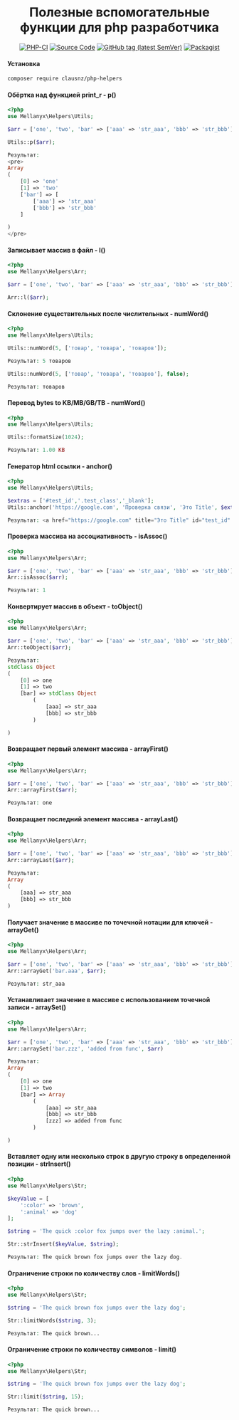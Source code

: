 <!-- markdownlint-configure-file {
  "MD013": {
    "code_blocks": false,
    "tables": false
  },
  "MD033": false,
  "MD041": false
} -->

<div align="center">

# Полезные вспомогательные функции для php разработчика

[![PHP-CI](https://github.com/mellanyx/helpers/workflows/PHP-CI/badge.svg?branch=master)](https://github.com/mellanyx/helpers/actions)
[![Source Code](https://img.shields.io/badge/source-mellanyx%2Fhelpers-blue)](https://github.com/mellanyx/helpers)
[![GitHub tag (latest SemVer)](https://img.shields.io/github/v/tag/mellanyx/helpers?label=stable)](https://github.com/mellanyx/helpers/releases)
[![Packagist](https://img.shields.io/packagist/dt/mellanyx/helpers)](https://packagist.org/packages/mellanyx/helpers)


</div>


#### Установка
```bash
composer require clausnz/php-helpers
```


#### Обёртка над функцией print_r - p()
```php
<?php
use Mellanyx\Helpers\Utils;

$arr = ['one', 'two', 'bar' => ['aaa' => 'str_aaa', 'bbb' => 'str_bbb']];

Utils::p($arr);

Результат:
<pre>
Array
(
    [0] => 'one'
    [1] => 'two'
    ['bar'] => [
        ['aaa'] => 'str_aaa'
        ['bbb'] => 'str_bbb'
    ]

)
</pre>
```

#### Записывает массив в файл - l()
```php
<?php
use Mellanyx\Helpers\Arr;

$arr = ['one', 'two', 'bar' => ['aaa' => 'str_aaa', 'bbb' => 'str_bbb']];

Arr::l($arr);
```

#### Склонение существительных после числительных - numWord()
```php
<?php
use Mellanyx\Helpers\Utils;

Utils::numWord(5, ['товар', 'товара', 'товаров']);

Результат: 5 товаров

Utils::numWord(5, ['товар', 'товара', 'товаров'], false);

Результат: товаров
```

#### Перевод bytes to KB/MB/GB/TB - numWord() 
```php
<?php
use Mellanyx\Helpers\Utils;

Utils::formatSize(1024);

Результат: 1.00 KB
```

#### Генератор html ссылки - anchor()
```php
<?php
use Mellanyx\Helpers\Utils;

$extras = ['#test_id','.test_class','_blank'];
Utils::anchor('https://google.com', 'Проверка связи', 'Это Title', $extras);

Результат: <a href="https://google.com" title="Это Title" id="test_id" class="test_class" target="_blank">Проверка связи</a>
```

#### Проверка массива на ассоциативность - isAssoc()
```php
<?php
use Mellanyx\Helpers\Arr;

$arr = ['one', 'two', 'bar' => ['aaa' => 'str_aaa', 'bbb' => 'str_bbb']];
Arr::isAssoc($arr);

Результат: 1
```

#### Конвертирует массив в объект - toObject()
```php
<?php
use Mellanyx\Helpers\Arr;

$arr = ['one', 'two', 'bar' => ['aaa' => 'str_aaa', 'bbb' => 'str_bbb']];
Arr::toObject($arr);

Результат:
stdClass Object
(
    [0] => one
    [1] => two
    [bar] => stdClass Object
        (
            [aaa] => str_aaa
            [bbb] => str_bbb
        )

)

```

#### Возвращает первый элемент массива - arrayFirst()
```php
<?php
use Mellanyx\Helpers\Arr;

$arr = ['one', 'two', 'bar' => ['aaa' => 'str_aaa', 'bbb' => 'str_bbb']];
Arr::arrayFirst($arr);

Результат: one
```

#### Возвращает последний элемент массива - arrayLast()
```php
<?php
use Mellanyx\Helpers\Arr;

$arr = ['one', 'two', 'bar' => ['aaa' => 'str_aaa', 'bbb' => 'str_bbb']];
Arr::arrayLast($arr);

Результат:
Array
(
    [aaa] => str_aaa
    [bbb] => str_bbb
)
```

#### Получает значение в массиве по точечной нотации для ключей - arrayGet()
```php
<?php
use Mellanyx\Helpers\Arr;

$arr = ['one', 'two', 'bar' => ['aaa' => 'str_aaa', 'bbb' => 'str_bbb']];
Arr::arrayGet('bar.aaa', $arr);

Результат: str_aaa
```

#### Устанавливает значение в массиве с использованием точечной записи - arraySet()
```php
<?php
use Mellanyx\Helpers\Arr;

$arr = ['one', 'two', 'bar' => ['aaa' => 'str_aaa', 'bbb' => 'str_bbb']];
Arr::arraySet('bar.zzz', 'added from func', $arr)

Результат:
Array
(
    [0] => one
    [1] => two
    [bar] => Array
        (
            [aaa] => str_aaa
            [bbb] => str_bbb
            [zzz] => added from func
        )

)
```

#### Вставляет одну или несколько строк в другую строку в определенной позиции - strInsert()
```php
<?php
use Mellanyx\Helpers\Str;

$keyValue = [
    ':color' => 'brown',
    ':animal' => 'dog'
];

$string = 'The quick :color fox jumps over the lazy :animal.';

Str::strInsert($keyValue, $string);

Результат: The quick brown fox jumps over the lazy dog.
```

#### Ограничение строки по количеству слов - limitWords()
```php
<?php
use Mellanyx\Helpers\Str;

$string = 'The quick brown fox jumps over the lazy dog';

Str::limitWords($string, 3);

Результат: The quick brown...
```

#### Ограничение строки по количеству символов - limit()
```php
<?php
use Mellanyx\Helpers\Str;

$string = 'The quick brown fox jumps over the lazy dog';

Str::limit($string, 15);

Результат: The quick brown...
```
